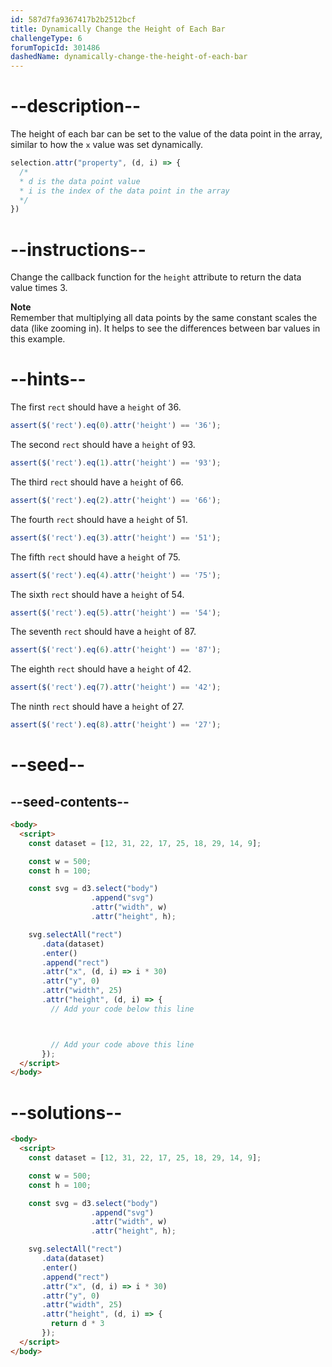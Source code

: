 ```yaml
---
id: 587d7fa9367417b2b2512bcf
title: Dynamically Change the Height of Each Bar
challengeType: 6
forumTopicId: 301486
dashedName: dynamically-change-the-height-of-each-bar
---
```


# --description--

The height of each bar can be set to the value of the data point in the array, similar to how the `x` value was set dynamically.

```js
selection.attr("property", (d, i) => {
  /* 
  * d is the data point value
  * i is the index of the data point in the array
  */
})
```

# --instructions--

Change the callback function for the `height` attribute to return the data value times 3.

**Note**  
Remember that multiplying all data points by the same constant scales the data (like zooming in). It helps to see the differences between bar values in this example.

# --hints--

The first `rect` should have a `height` of 36.

```js
assert($('rect').eq(0).attr('height') == '36');
```

The second `rect` should have a `height` of 93.

```js
assert($('rect').eq(1).attr('height') == '93');
```

The third `rect` should have a `height` of 66.

```js
assert($('rect').eq(2).attr('height') == '66');
```

The fourth `rect` should have a `height` of 51.

```js
assert($('rect').eq(3).attr('height') == '51');
```

The fifth `rect` should have a `height` of 75.

```js
assert($('rect').eq(4).attr('height') == '75');
```

The sixth `rect` should have a `height` of 54.

```js
assert($('rect').eq(5).attr('height') == '54');
```

The seventh `rect` should have a `height` of 87.

```js
assert($('rect').eq(6).attr('height') == '87');
```

The eighth `rect` should have a `height` of 42.

```js
assert($('rect').eq(7).attr('height') == '42');
```

The ninth `rect` should have a `height` of 27.

```js
assert($('rect').eq(8).attr('height') == '27');
```

# --seed--

## --seed-contents--

```html
<body>
  <script>
    const dataset = [12, 31, 22, 17, 25, 18, 29, 14, 9];

    const w = 500;
    const h = 100;

    const svg = d3.select("body")
                  .append("svg")
                  .attr("width", w)
                  .attr("height", h);

    svg.selectAll("rect")
       .data(dataset)
       .enter()
       .append("rect")
       .attr("x", (d, i) => i * 30)
       .attr("y", 0)
       .attr("width", 25)
       .attr("height", (d, i) => {
         // Add your code below this line



         // Add your code above this line
       });
  </script>
</body>
```

# --solutions--

```html
<body>
  <script>
    const dataset = [12, 31, 22, 17, 25, 18, 29, 14, 9];

    const w = 500;
    const h = 100;

    const svg = d3.select("body")
                  .append("svg")
                  .attr("width", w)
                  .attr("height", h);

    svg.selectAll("rect")
       .data(dataset)
       .enter()
       .append("rect")
       .attr("x", (d, i) => i * 30)
       .attr("y", 0)
       .attr("width", 25)
       .attr("height", (d, i) => {
         return d * 3
       });
  </script>
</body>
```